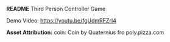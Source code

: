**README**
Third Person Controller Game

Demo Video: https://youtu.be/fgUdmRFZrI4


**Asset Attribution:**
coin: Coin by Quaternius fro poly.pizza.com

